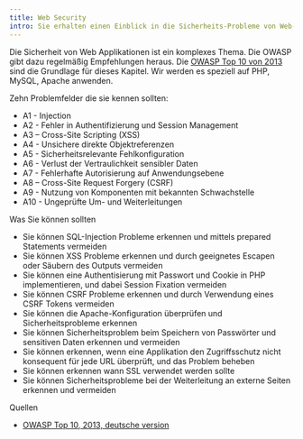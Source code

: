 ```yaml
---
title: Web Security
intro: Sie erhalten einen Einblick in die Sicherheits-Probleme von Web-Applikationen.
---
```

Die Sicherheit von Web Applikationen ist ein komplexes Thema.
Die OWASP gibt dazu regelmäßig Empfehlungen heraus.  Die [OWASP Top 10 von 2013](https://www.owasp.org/index.php/Top_10_2013-Top_10)
sind die Grundlage für dieses Kapitel. Wir werden es speziell auf PHP, MySQL, Apache anwenden.

Zehn Problemfelder die sie kennen sollten:

* A1 - Injection 
* A2 - Fehler in Authentifizierung und Session Management
* A3 – Cross-Site Scripting (XSS)
* A4 - Unsichere direkte Objektreferenzen
* A5 - Sicherheitsrelevante Fehlkonfiguration
* A6 - Verlust der Vertraulichkeit sensibler Daten
* A7 - Fehlerhafte Autorisierung auf  Anwendungsebene
* A8 – Cross-Site Request Forgery (CSRF)
* A9 - Nutzung von Komponenten mit bekannten Schwachstelle
* A10 - Ungeprüfte Um- und Weiterleitungen

Was Sie können sollten

* Sie können SQL-Injection Probleme erkennen und mittels prepared Statements vermeiden
* Sie können XSS Probleme erkennen und durch geeignetes Escapen oder Säubern des Outputs vermeiden
* Sie können eine Authentisierung mit Passwort und Cookie in PHP implementieren, und dabei Session Fixation vermeiden
* Sie können CSRF Probleme erkennen und durch Verwendung eines CSRF Tokens vermeiden
* Sie können die Apache-Konfiguration überprüfen und Sicherheitsprobleme erkennen
* Sie können Sicherheitsproblem beim Speichern von Passwörter und sensitiven Daten erkennen und  vermeiden
* Sie können erkennen, wenn eine Applikation den Zugriffsschutz nicht konsequent für jede URL überprüft, und das Problem beheben
* Sie können erkennen wann SSL verwendet werden sollte
* Sie können Sicherheitsprobleme bei der Weiterleitung an externe Seiten erkennen und vermeiden


Quellen

* [OWASP Top 10, 2013, deutsche version](https://www.owasp.org/images/4/42/OWASP_Top_10_2013_DE_Version_1_0.pdf)
